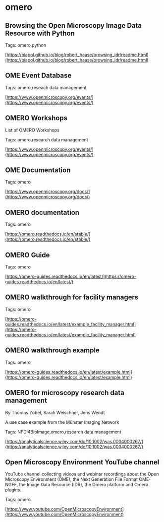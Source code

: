 # omero
## Browsing the Open Microscopy Image Data Resource with Python



Tags: omero,python

[https://biapol.github.io/blog/robert_haase/browsing_idr/readme.html](https://biapol.github.io/blog/robert_haase/browsing_idr/readme.html)

## OME Event Database



Tags: omero,reseach data management

[https://www.openmicroscopy.org/events/](https://www.openmicroscopy.org/events/)

## OMERO Workshops



List of OMERO Workshops

Tags: omero,research data management

[https://www.openmicroscopy.org/events/](https://www.openmicroscopy.org/events/)

## OME Documentation



Tags: omero

[https://www.openmicroscopy.org/docs/](https://www.openmicroscopy.org/docs/)

## OMERO documentation



Tags: omero

[https://omero.readthedocs.io/en/stable/](https://omero.readthedocs.io/en/stable/)

## OMERO Guide



Tags: omero

[https://omero-guides.readthedocs.io/en/latest/](https://omero-guides.readthedocs.io/en/latest/)

## OMERO walkthrough for facility managers



Tags: omero

[https://omero-guides.readthedocs.io/en/latest/example_facility_manager.html](https://omero-guides.readthedocs.io/en/latest/example_facility_manager.html)

## OMERO walkthrough example



Tags: omero

[https://omero-guides.readthedocs.io/en/latest/example.html](https://omero-guides.readthedocs.io/en/latest/example.html)

## OMERO for microscopy research data management
By Thomas Zobel, Sarah Weischner, Jens Wendt



A use case example from the Münster Imaging Network

Tags: NFDI4BioImage,omero,research data management

[https://analyticalscience.wiley.com/do/10.1002/was.0004000267/](https://analyticalscience.wiley.com/do/10.1002/was.0004000267/)

## Open Microscopy Environment YouTube channel



YouTube channel collecting videos and webinar recordings about the Open Microscopy Environment (OME), the Next Generation File Format OME-NGFF, the Image Data Resource (IDR), the Omero platform and Omero plugins.

Tags: omero

[https://www.youtube.com/OpenMicroscopyEnvironment](https://www.youtube.com/OpenMicroscopyEnvironment)

